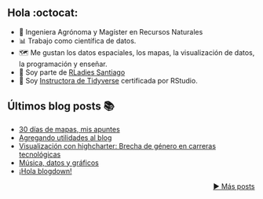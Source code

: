 ## Hola :octocat:

- :sunflower: Ingeniera Agrónoma y Magíster en Recursos Naturales
- :bar_chart: Trabajo como científica de datos. 
- 🗺️ Me gustan los datos espaciales, los mapas, la visualización de datos, la programación y enseñar. 
- :purple_heart: Soy parte de [RLadies Santiago](https://github.com/rladieschile)
- :blue_book: Soy [Instructora de Tidyverse](https://education.rstudio.com/trainers/people/orellana+stephanie/) certificada por RStudio.

## Últimos blog posts  :books:

<!-- BLOG-POST-LIST:START -->
- [30 días de mapas, mis apuntes](/2020/12/01/30daymap/)
- [Agregando utilidades al blog](/2020/10/12/agregando-utilidades-hugo/)
- [Visualización con highcharter: Brecha de género en carreras tecnológicas](/2020/05/13/highcharter-brechas/)
- [Música, datos y gráficos](/2020/05/12/musica-datos-y-graficos/)
- [¡Hola blogdown!](/2019/09/24/hola-blogdown/)
<!-- BLOG-POST-LIST:END -->
<p align="right"><a href="https://sporella.netlify.app/post/">▶️ Más posts</a></p>

<!--
**sporella/sporella** is a ✨ _special_ ✨ repository because its `README.md` (this file) appears on your GitHub profile.

Here are some ideas to get you started:

- 🔭 I’m currently working on ...
- 🌱 I’m currently learning ...
- 👯 I’m looking to collaborate on ...
- 🤔 I’m looking for help with ...
- 💬 Ask me about ...
- 📫 How to reach me: ...
- 😄 Pronouns: ...
- ⚡ Fun fact: ...
-->
